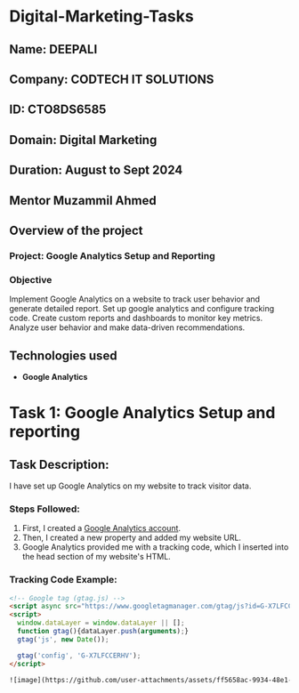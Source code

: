 # Digital-Marketing-Tasks

## **Name:** DEEPALI
## **Company:** CODTECH IT SOLUTIONS
## **ID:** CTO8DS6585
## **Domain:** Digital Marketing
## **Duration:** August to Sept 2024
## **Mentor** Muzammil Ahmed


## Overview of the project

### Project: Google Analytics Setup and Reporting

### Objective
Implement Google Analytics on a website to track user behavior and generate detailed report. Set up google analytics and configure tracking code. Create custom reports and dashboards to monitor key metrics. Analyze user behavior and make data-driven recommendations.

## Technologies used 
- **Google Analytics**
  
# Task 1: Google Analytics Setup and reporting

## Task Description:
I have set up Google Analytics on my website to track visitor data.

### Steps Followed:
1. First, I created a [Google Analytics account](https://analytics.google.com/analytics/web/provision/?authuser=0#/p453724982/reports/intelligenthome).
2. Then, I created a new property and added my website URL.
3. Google Analytics provided me with a tracking code, which I inserted into the head section of my website's HTML.

### Tracking Code Example:
```html
<!-- Google tag (gtag.js) -->
<script async src="https://www.googletagmanager.com/gtag/js?id=G-X7LFCCERHV"></script>
<script>
  window.dataLayer = window.dataLayer || [];
  function gtag(){dataLayer.push(arguments);}
  gtag('js', new Date());

  gtag('config', 'G-X7LFCCERHV');
</script>

![image](https://github.com/user-attachments/assets/ff5658ac-9934-48e1-8d61-3fb6efc31b72)
